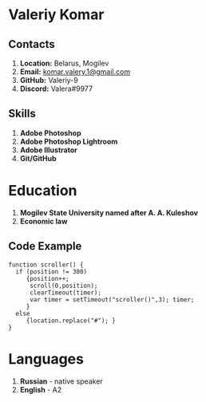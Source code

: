 # Valeriy Komar

## Contacts

1. **Location:** Belarus, Mogilev
2. **Email:** komar.valery.1@gmail.com
3. **GitHub:** Valeriy-9
4. **Discord:** Valera#9977

## Skills

1. **Adobe Photoshop**
2. **Adobe Photoshop Lightroom**
3. **Adobe Illustrator**
4. **Git/GitHub**

# Education

1. **Mogilev State University named after A. A. Kuleshov**
2. **Economic law**


## Code Example

```
function scroller() {
  if (position != 300)
     {position++;
      scroll(0,position);
      clearTimeout(timer);
      var timer = setTimeout("scroller()",3); timer;
     }
  else
     {location.replace("#"); }
}

```
# Languages

1. **Russian** - native speaker
2. **English** - A2

